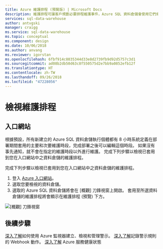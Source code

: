 ```yaml
---
title: Azure 維護排程 (預覽版) | Microsoft Docs
description: 維護排程可讓客戶規劃必要排程維護事件，Azure SQL 資料倉儲會使用它們來推出新功能、升級與修補程式。
services: sql-data-warehouse
author: antvgski
manager: craigg
ms.service: sql-data-warehouse
ms.topic: conceptual
ms.component: design
ms.date: 10/06/2018
ms.author: anvang
ms.reviewer: igorstan
ms.openlocfilehash: 6fbf914c8035344d33e8d2739fb9d92d5757c3d1
ms.sourcegitcommit: ad08b2db50d63c8f550575d2e7bb9a0852efb12f
ms.translationtype: HT
ms.contentlocale: zh-TW
ms.lasthandoff: 09/26/2018
ms.locfileid: "47228056"
---
```

# <a name="viewing-a-maintenance-schedule"></a>檢視維護排程 

## <a name="portal"></a>入口網站

根據預設，所有新建立的 Azure SQL 資料倉儲執行個體都有 8 小時系統定義在部署期間套用的主要和次要維護時段，完成部署之後可以編輯這個時段。 如果沒有事先通知，就不會在指定的維護時段以外進行維護。
完成下列步驟以檢視已套用到您在入口網站中之資料倉儲的維護排程。

完成下列步驟以檢視已套用到您在入口網站中之資料倉儲的維護排程。
1.  登入 [Azure 入口網站](https://portal.azure.com/)。
2.  選取您要檢視的資料倉儲。 
3.  選取的 Azure SQL 資料倉儲將會在 [概觀] 刀鋒視窗上開啟。 套用至所選資料倉儲的維護排程將會顯示在維護排程 (預覽) 下方。

![[概觀] 刀鋒視窗](media/sql-data-warehouse-maintenance-scheduling/clear-overview-blade.PNG)

## <a name="next-steps"></a>後續步驟
[深入了解](https://docs.microsoft.com/azure/monitoring-and-diagnostics/monitor-alerts-unified-usage)如何使用 Azure 監視器建立、檢視和管理警示。
[深入了解](https://docs.microsoft.com/azure/monitoring-and-diagnostics/monitor-alerts-unified-log-webhook)記錄警示規則的 Webhook 動作。
[深入了解](https://docs.microsoft.com/azure/service-health/service-health-overview) Azure 服務健康狀態


